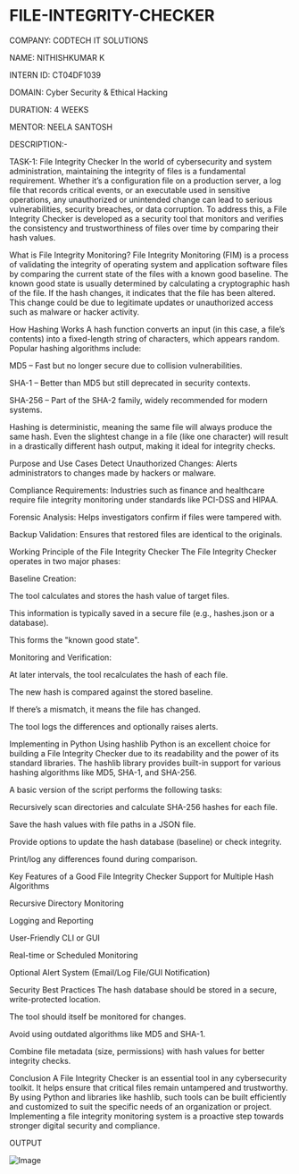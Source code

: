 # FILE-INTEGRITY-CHECKER

COMPANY: CODTECH IT SOLUTIONS

NAME: NITHISHKUMAR K

INTERN ID: CT04DF1039

DOMAIN: Cyber Security & Ethical Hacking

DURATION: 4 WEEKS

MENTOR: NEELA SANTOSH

DESCRIPTION:-

TASK-1: File Integrity Checker
In the world of cybersecurity and system administration, maintaining the integrity of files is a fundamental requirement. Whether it’s a configuration file on a production server, a log file that records critical events, or an executable used in sensitive operations, any unauthorized or unintended change can lead to serious vulnerabilities, security breaches, or data corruption. To address this, a File Integrity Checker is developed as a security tool that monitors and verifies the consistency and trustworthiness of files over time by comparing their hash values.

What is File Integrity Monitoring?
File Integrity Monitoring (FIM) is a process of validating the integrity of operating system and application software files by comparing the current state of the files with a known good baseline. The known good state is usually determined by calculating a cryptographic hash of the file. If the hash changes, it indicates that the file has been altered. This change could be due to legitimate updates or unauthorized access such as malware or hacker activity.

How Hashing Works
A hash function converts an input (in this case, a file’s contents) into a fixed-length string of characters, which appears random. Popular hashing algorithms include:

MD5 – Fast but no longer secure due to collision vulnerabilities.

SHA-1 – Better than MD5 but still deprecated in security contexts.

SHA-256 – Part of the SHA-2 family, widely recommended for modern systems.

Hashing is deterministic, meaning the same file will always produce the same hash. Even the slightest change in a file (like one character) will result in a drastically different hash output, making it ideal for integrity checks.

Purpose and Use Cases
Detect Unauthorized Changes: Alerts administrators to changes made by hackers or malware.

Compliance Requirements: Industries such as finance and healthcare require file integrity monitoring under standards like PCI-DSS and HIPAA.

Forensic Analysis: Helps investigators confirm if files were tampered with.

Backup Validation: Ensures that restored files are identical to the originals.

Working Principle of the File Integrity Checker
The File Integrity Checker operates in two major phases:

Baseline Creation:

The tool calculates and stores the hash value of target files.

This information is typically saved in a secure file (e.g., hashes.json or a database).

This forms the "known good state".

Monitoring and Verification:

At later intervals, the tool recalculates the hash of each file.

The new hash is compared against the stored baseline.

If there’s a mismatch, it means the file has changed.

The tool logs the differences and optionally raises alerts.

Implementing in Python Using hashlib
Python is an excellent choice for building a File Integrity Checker due to its readability and the power of its standard libraries. The hashlib library provides built-in support for various hashing algorithms like MD5, SHA-1, and SHA-256.

A basic version of the script performs the following tasks:

Recursively scan directories and calculate SHA-256 hashes for each file.

Save the hash values with file paths in a JSON file.

Provide options to update the hash database (baseline) or check integrity.

Print/log any differences found during comparison.

Key Features of a Good File Integrity Checker
Support for Multiple Hash Algorithms

Recursive Directory Monitoring

Logging and Reporting

User-Friendly CLI or GUI

Real-time or Scheduled Monitoring

Optional Alert System (Email/Log File/GUI Notification)

Security Best Practices
The hash database should be stored in a secure, write-protected location.

The tool should itself be monitored for changes.

Avoid using outdated algorithms like MD5 and SHA-1.

Combine file metadata (size, permissions) with hash values for better integrity checks.

Conclusion
A File Integrity Checker is an essential tool in any cybersecurity toolkit. It helps ensure that critical files remain untampered and trustworthy. By using Python and libraries like hashlib, such tools can be built efficiently and customized to suit the specific needs of an organization or project. Implementing a file integrity monitoring system is a proactive step towards stronger digital security and compliance.





OUTPUT

![Image](https://github.com/user-attachments/assets/b8f61a8e-2643-4cee-92a5-2b57203c113a)





